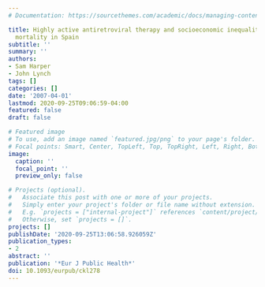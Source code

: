 ```yaml
---
# Documentation: https://sourcethemes.com/academic/docs/managing-content/

title: Highly active antiretroviral therapy and socioeconomic inequalities in AIDS
  mortality in Spain
subtitle: ''
summary: ''
authors:
- Sam Harper
- John Lynch
tags: []
categories: []
date: '2007-04-01'
lastmod: 2020-09-25T09:06:59-04:00
featured: false
draft: false

# Featured image
# To use, add an image named `featured.jpg/png` to your page's folder.
# Focal points: Smart, Center, TopLeft, Top, TopRight, Left, Right, BottomLeft, Bottom, BottomRight.
image:
  caption: ''
  focal_point: ''
  preview_only: false

# Projects (optional).
#   Associate this post with one or more of your projects.
#   Simply enter your project's folder or file name without extension.
#   E.g. `projects = ["internal-project"]` references `content/project/deep-learning/index.md`.
#   Otherwise, set `projects = []`.
projects: []
publishDate: '2020-09-25T13:06:58.926059Z'
publication_types:
- 2
abstract: ''
publication: '*Eur J Public Health*'
doi: 10.1093/eurpub/ckl278
---
```

